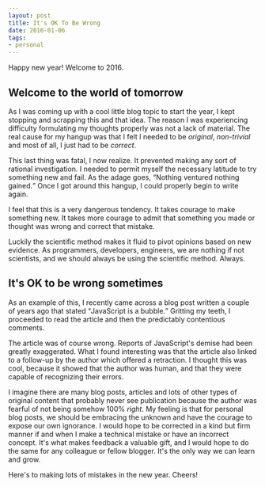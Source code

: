 ```yaml
---
layout: post
title: It's OK To Be Wrong
date: 2016-01-06
tags:
- personal
---
```

Happy new year! Welcome to 2016.

## Welcome to the world of tomorrow

As I was coming up with a cool little blog topic to start the year, I kept stopping and scrapping this and that idea. The reason I was experiencing difficulty formulating my thoughts properly was not a lack of material. The real cause for my hangup was that I felt I needed to be *original*, *non-trivial* and most of all, I just had to be *correct*.

This last thing was fatal, I now realize. It prevented making any sort of rational investigation. I needed to permit myself the necessary latitude to try something new and fail. As the adage goes, <q>Nothing ventured nothing gained.</q> Once I got around this hangup, I could properly begin to write again. 

I feel that this is a very dangerous tendency. It takes courage to make something new. It takes more courage to admit that something you made or thought was wrong and correct that mistake. 

Luckily the scientific method makes it fluid to pivot opinions based on new evidence. As programmers, developers, engineers, we are nothing if not scientists, and we should always be using the scientific method. Always.

## It's OK to be wrong sometimes

As an example of this, I recently came across a blog post written a couple of years ago that stated <q>JavaScript is a bubble.</q> Gritting my teeth, I proceeded to read the article and then the predictably contentious comments. 

The article was of course wrong. Reports of JavaScript's demise had been greatly exaggerated. What I found interesting was that the article also linked to a follow-up by the author which offered a retraction. I thought this was cool, because it showed that the author was human, and that they were capable of recognizing their errors. 

I imagine there are many blog posts, articles and lots of other types of original content that probably never see publication because the author was fearful of not being somehow 100% *right*. My feeling is that for personal blog posts, we should be embracing the unknown and have the courage to expose our own ignorance. I would hope to be corrected in a kind but firm manner if and when I make a technical mistake or have an incorrect concept. It's what makes feedback a valuable gift, and I would hope to do the same for any colleague or fellow blogger. It's the only way we can learn and grow. 

Here's to making lots of mistakes in the new year. Cheers!

